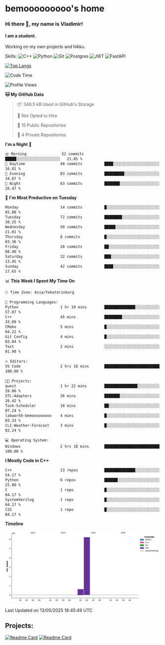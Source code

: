 # bemooooooooo's home
### Hi there 👋, my name is Vladimir!
#### I am a student.
Working on my own projects and hikku.

Skills: ![C++](https://img.shields.io/badge/c++-%2300599C.svg?style=for-the-badge&logo=c%2B%2B&logoColor=white) ![Python](https://img.shields.io/badge/python-3670A0?style=for-the-badge&logo=python&logoColor=ffdd54) ![Git](https://img.shields.io/badge/git-%23F05033.svg?style=for-the-badge&logo=git&logoColor=white) ![Postgres](https://img.shields.io/badge/postgres-%23316192.svg?style=for-the-badge&logo=postgresql&logoColor=white) ![JWT](https://img.shields.io/badge/JWT-black?style=for-the-badge&logo=JSON%20web%20tokens) ![FastAPI](https://img.shields.io/badge/FastAPI-005571?style=for-the-badge&logo=fastapi)
<!--![GitHub streak stats](https://streak-stats.demolab.com/?user=bemooooooooo)-->

[![Top Langs](https://github-readme-stats.vercel.app/api/top-langs/?username=bemooooooooo)](https://github.com/anuraghazra/github-readme-stats)

<!--START_SECTION:waka-->
![Code Time](http://img.shields.io/badge/Code%20Time-31%20hrs%207%20mins-blue)

![Profile Views](http://img.shields.io/badge/Profile%20Views-0-blue)

**🐱 My GitHub Data** 

> 📦 349.5 kB Used in GitHub's Storage 
 > 
> 🚫 Not Opted to Hire
 > 
> 📜 15 Public Repositories 
 > 
> 🔑 4 Private Repositories 
 > 
**I'm a Night 🦉** 

```text
🌞 Morning                52 commits          █████░░░░░░░░░░░░░░░░░░░░   21.85 % 
🌆 Daytime                40 commits          ████░░░░░░░░░░░░░░░░░░░░░   16.81 % 
🌃 Evening                83 commits          █████████░░░░░░░░░░░░░░░░   34.87 % 
🌙 Night                  63 commits          ███████░░░░░░░░░░░░░░░░░░   26.47 % 
```
📅 **I'm Most Productive on Tuesday** 

```text
Monday                   14 commits          █░░░░░░░░░░░░░░░░░░░░░░░░   05.88 % 
Tuesday                  72 commits          ████████░░░░░░░░░░░░░░░░░   30.25 % 
Wednesday                50 commits          █████░░░░░░░░░░░░░░░░░░░░   21.01 % 
Thursday                 8 commits           █░░░░░░░░░░░░░░░░░░░░░░░░   03.36 % 
Friday                   20 commits          ██░░░░░░░░░░░░░░░░░░░░░░░   08.40 % 
Saturday                 32 commits          ███░░░░░░░░░░░░░░░░░░░░░░   13.45 % 
Sunday                   42 commits          ████░░░░░░░░░░░░░░░░░░░░░   17.65 % 
```


📊 **This Week I Spent My Time On** 

```text
🕑︎ Time Zone: Asia/Yekaterinburg

💬 Programming Languages: 
Python                   1 hr 19 mins        ██████████████░░░░░░░░░░░   57.07 % 
C++                      45 mins             ████████░░░░░░░░░░░░░░░░░   33.09 % 
CMake                    5 mins              █░░░░░░░░░░░░░░░░░░░░░░░░   04.22 % 
Git Config               4 mins              █░░░░░░░░░░░░░░░░░░░░░░░░   03.04 % 
Text                     2 mins              ░░░░░░░░░░░░░░░░░░░░░░░░░   01.98 % 

🔥 Editors: 
VS Code                  2 hrs 18 mins       █████████████████████████   100.00 % 

🐱‍💻 Projects: 
quest                    1 hr 22 mins        ███████████████░░░░░░░░░░   59.06 % 
STL-Adapters             36 mins             ███████░░░░░░░░░░░░░░░░░░   26.42 % 
Task-Scheduler           10 mins             ██░░░░░░░░░░░░░░░░░░░░░░░   07.24 % 
labwork9-bemooooooooo    4 mins              █░░░░░░░░░░░░░░░░░░░░░░░░   03.33 % 
CLI-Weather-Forecast     3 mins              █░░░░░░░░░░░░░░░░░░░░░░░░   02.24 % 

💻 Operating System: 
Windows                  2 hrs 18 mins       █████████████████████████   100.00 % 
```

**I Mostly Code in C++** 

```text
C++                      13 repos            ██████████████░░░░░░░░░░░   54.17 % 
Python                   6 repos             ██████░░░░░░░░░░░░░░░░░░░   25.00 % 
C                        1 repo              █░░░░░░░░░░░░░░░░░░░░░░░░   04.17 % 
SystemVerilog            1 repo              █░░░░░░░░░░░░░░░░░░░░░░░░   04.17 % 
CSS                      1 repo              █░░░░░░░░░░░░░░░░░░░░░░░░   04.17 % 
```



**Timeline**

![Lines of Code chart](https://raw.githubusercontent.com/bemooooooooo/bemooooooooo/main/assets/bar_graph.png)


 Last Updated on 13/05/2025 18:45:49 UTC
<!--END_SECTION:waka-->

## Projects:
[![Readme Card](https://github-readme-stats.vercel.app/api/pin/?username=bemooooooooo&repo=Gui-for-DataBase)](https://github.com/bemooooooooo/Gui-for-DataBase) [![Readme Card](https://github-readme-stats.vercel.app/api/pin/?username=bemooooooooo&repo=FileService)](https://github.com/bemooooooooo/FileService)
